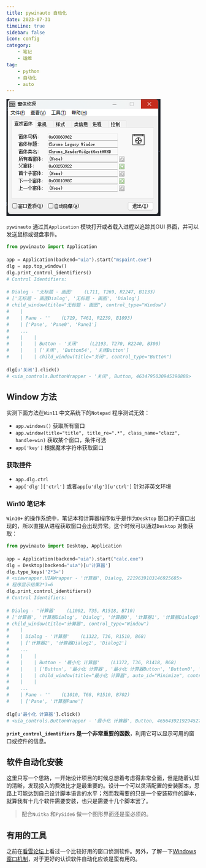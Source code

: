 ```yaml
---
title: pywinauto 自动化 
date: 2023-07-31
timeLine: true
sidebar: false  
icon: config
category:  
    - 笔记  
    - 运维      
tag:   
    - python  
    - 自动化  
    - auto  
---    
```


![](./img/wndspy.png)

`pywinauto` 通过其`Application` 模块打开或者载入进程以追踪其GUI 界面，并可以发送鼠标或键盘事件。  
```python
from pywinauto import Application  

app = Application(backend="uia").start("mspaint.exe")
dlg = app.top_window()
dlg.print_control_identifiers()
# Control Identifiers:

# Dialog - '无标题 - 画图'    (L711, T269, R2247, B1133)
# ['无标题 - 画图Dialog', '无标题 - 画图', 'Dialog']
# child_window(title="无标题 - 画图", control_type="Window")
#    |
#    | Pane - ''    (L719, T461, R2239, B1093)
#    | ['Pane', 'Pane0', 'Pane1']
#    ...
#    |    |
#    |    | Button - '关闭'    (L2193, T270, R2240, B300)
#    |    | ['关闭', 'Button54', '关闭Button']
#    |    | child_window(title="关闭", control_type="Button")

dlg[u'关闭'].click()
# <uia_controls.ButtonWrapper - '关闭', Button, 4634795030945390888>
```  

## Window 方法   
实测下面方法在`Win11` 中文系统下的`Notepad` 程序测试无效：  
- `app.windows()` 获取所有窗口   
- `app.window(title="title", title_re=".*", class_name="clazz", handle=win)` 获取某个窗口，条件可选  
- `app['key']` 根据魔术字符串获取窗口  

### 获取控件  
- `app.dlg.ctrl`  
- `app['dlg']['ctrl']` 或者`app[u'dlg'][u'ctrl']` 针对非英文环境    


### Win10 笔记本  
`Win10+` 的操作系统中，笔记本和计算器程序似乎是作为`Desktop` 窗口的子窗口出现的，所以直接从进程获取窗口会出现异常。这个时候可以通过`Desktop` 对象获取：  
```python  
from pywinauto import Desktop, Application

app = Application(backend="uia").start("calc.exe")
dlg = Desktop(backend="uia")[u'计算器']  
dlg.type_keys('2*3=')
# <uiawrapper.UIAWrapper - '计算器', Dialog, 2219639103146925685>  
# 程序显示结果2*3=6
dlg.print_control_identifiers()
# Control Identifiers:

# Dialog - '计算器'    (L1002, T35, R1518, B710)
# ['计算器', '计算器Dialog', 'Dialog', '计算器0', '计算器1', '计算器Dialog0', '计算器Dialog1', 'Dialog0', 'Dialog1']
# child_window(title="计算器", control_type="Window")
#    |
#    | Dialog - '计算器'    (L1322, T36, R1510, B68)
#    | ['计算器2', '计算器Dialog2', 'Dialog2']
#    ...
#    |    |
#    |    | Button - '最小化 计算器'    (L1372, T36, R1418, B68)
#    |    | ['Button', '最小化 计算器', '最小化 计算器Button', 'Button0', 'Button1']
#    |    | child_window(title="最小化 计算器", auto_id="Minimize", control_type="Button")
#    |    |
#    ...
#    | Pane - ''    (L1010, T68, R1510, B702)
#    | ['Pane', '计算器Pane']
 
dlg[u'最小化 计算器'].click()
# <uia_controls.ButtonWrapper - '最小化 计算器', Button, 4656439219294527907>
```  

**`print_control_identifiers` 是一个非常重要的函数**，利用它可以显示可用的窗口或控件的信息。  

## 软件自动化安装   
这里只写一个思路，一开始设计项目的时候总想着考虑得非常全面，但是随着认知的清晰，发现投入的费效比才是最重要的。设计一个可以灵活配置的安装脚本，思路上可能达到自己设计脚本语言的水平；然而我需要的只是一个安装软件的脚本，就算我有十几个软件需要安装，也只是需要十几个脚本罢了。  

> 配合`Nuitka` 和`PySide6` 做一个图形界面还是蛮必须的。  

## 有用的工具  
之前在[看雪论坛](https://bbs.kanxue.com/thread-79847.htm)上看过一个比较好用的窗口侦测软件。另外，了解一下[Windows 窗口机制](../../node/simple-wallpaper-engine/README.md)，对于更好的认识软件自动化应该是蛮有用的。